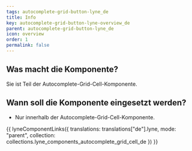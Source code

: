 ```yaml
---
tags: autocomplete-grid-button-lyne_de
title: Info
key: autocomplete-grid-button-lyne-overview_de
parent: autocomplete-grid-button-lyne_de
icon: overview
order: 1
permalink: false
---
```


## Was macht die Komponente?
Sie ist Teil der Autocomplete-Grid-Cell-Komponente.

## Wann soll die Komponente eingesetzt werden?
* Nur innerhalb der Autocomplete-Grid-Cell-Komponente.

{{ lyneComponentLinks({
  translations: translations["de"].lyne,
  mode: "parent",
  collection: collections.lyne_components_autocomplete_grid_cell_de
}) }}

